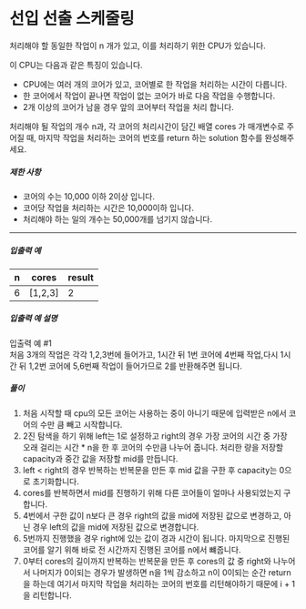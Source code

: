 # 선입 선출 스케줄링

처리해야 할 동일한 작업이 n 개가 있고, 이를 처리하기 위한 CPU가 있습니다.

이 CPU는 다음과 같은 특징이 있습니다.

-   CPU에는 여러 개의 코어가 있고, 코어별로 한 작업을 처리하는 시간이 다릅니다.
-   한 코어에서 작업이 끝나면 작업이 없는 코어가 바로 다음 작업을 수행합니다.
-   2개 이상의 코어가 남을 경우 앞의 코어부터 작업을 처리 합니다.

처리해야 될 작업의 개수 n과, 각 코어의 처리시간이 담긴 배열 cores 가 매개변수로 주어질 때, 마지막 작업을 처리하는 코어의 번호를 return 하는 solution 함수를 완성해주세요.

##### 제한 사항

-   코어의 수는 10,000 이하 2이상 입니다.
-   코어당 작업을 처리하는 시간은 10,000이하 입니다.
-   처리해야 하는 일의 개수는 50,000개를 넘기지 않습니다.

----------

##### 입출력 예
|n|cores|result|
|--|--|--|
|6|[1,2,3]|2|

##### 입출력 예 설명

입출력 예 #1  
처음 3개의 작업은 각각 1,2,3번에 들어가고, 1시간 뒤 1번 코어에 4번째 작업,다시 1시간 뒤 1,2번 코어에 5,6번째 작업이 들어가므로 2를 반환해주면 됩니다.

##### 풀이
1. 처음 시작할 때 cpu의 모든 코어는 사용하는 중이 아니기 때문에 입력받은 n에서 코어의 수만 큼 빼고 시작합니다.
2. 2진 탐색을 하기 위해 left는 1로 설정하고 right의 경우 가장 코어의 시간 중 가장 오래 걸리는 시간 * n을 한 후 코어의 수만큼 나누어 줍니다. 처리한 량을 저장할 capacity과 중간 값을 저장할 mid를 만듭니다.
3. left < right의 경우 반복하는 반복문을 만든 후 mid 값을 구한 후 capacity는 0으로 초기화합니다.
4. cores를 반복하면서 mid를 진행하기 위해 다른 코어들이 얼마나 사용되었는지 구합니다.
5. 4번에서 구한 값이 n보다 큰 경우 right의 값을 mid에 저장된 값으로 변경하고, 아닌 경우 left의 값을 mid에 저장된 값으로 변경합니다.
6. 5번까지 진행했을 경우 right에 있는 값이 경과 시간이 됩니다. 마지막으로 진행된 코어를 알기 위해 바로 전 시간까지 진행된 코어를 n에서 뺴줍니다.
7. 0부터 cores의 길이까지 반복하는 반복문을 만든 후 cores의 값 중 right와 나누어서 나머지가 0이되는 경우가 발생하면 n을 1씩 감소하고 n이 0이되는 순간 return을 하는데 여기서 마지막 작업을 처리하는 코어의 번호를 리턴해야하기 때문에 i + 1을 리턴합니다.